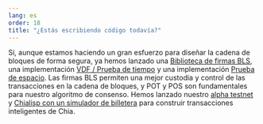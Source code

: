 ```yaml
---
lang: es
order: 18
title: "¿Estás escribiendo código todavía?"
---
```


Sí, aunque estamos haciendo un gran esfuerzo para diseñar la cadena de bloques de forma segura, ya hemos lanzado una [Biblioteca de firmas BLS](https://github.com/Chia-Network/bls-signatures), una implementación [VDF / Prueba de tiempo](https://github.com/Chia-Network/vdf-competition) y una implementación [Prueba de espacio](https://github.com/Chia-Network/proofofspace). Las firmas BLS permiten una mejor custodia y control de las transacciones en la cadena de bloques, y POT y POS son fundamentales para nuestro algoritmo de consenso. Hemos lanzado nuestro [alpha testnet](https://www.chia.net/2019/11/26/alpha-release.en.html) y [Chialisp con un simulador de billetera](https://www.chia.net/2019/11/27/chialisp.en.html) para construir transacciones inteligentes de Chia.

